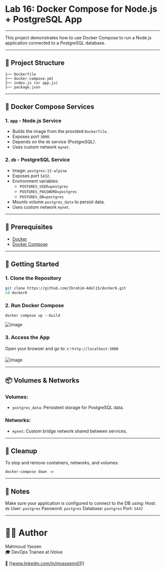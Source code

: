 # Lab 16: Docker Compose for Node.js + PostgreSQL App

---

This project demonstrates how to use Docker Compose to run a Node.js application connected to a PostgreSQL database.

---

## 📁 Project Structure
```
├── Dockerfile
├── docker-compose.yml
├── index.js (or app.js)
├── package.json

```

---

## 🐳 Docker Compose Services

### 1. `app` - Node.js Service
- Builds the image from the provided `Dockerfile`.
- Exposes port `3000`.
- Depends on the `db` service (PostgreSQL).
- Uses custom network `mynet`.

### 2. `db` - PostgreSQL Service
- Image: `postgres:15-alpine`
- Exposes port `5432`.
- Environment variables:
  - `POSTGRES_USER=postgres`
  - `POSTGRES_PASSWORD=postgres`
  - `POSTGRES_DB=postgres`
- Mounts volume `postgres_data` to persist data.
- Uses custom network `mynet`.

---

## 🔧 Prerequisites

- [Docker](https://docs.docker.com/get-docker/)
- [Docker Compose](https://docs.docker.com/compose/)

---

## 🚀 Getting Started

### 1. Clone the Repository
```bash
git clone https://github.com/Ibrahim-Adel15/docker6.git
cd docker6
```
### 2. Run Docker Compose
```
docker compose up --build
```
![image](https://github.com/user-attachments/assets/eaf62d9b-f321-4b8b-823a-73778f48abcf)


### 3. Access the App
Open your browser and go to:
👉`http://localhost:3000`

![image](https://github.com/user-attachments/assets/4a804ef6-61c5-40c4-8401-43df15ff5c59)

---
## 📦 Volumes & Networks

### Volumes:
- `postgres_data`: Persistent storage for PostgreSQL data.

### Networks:
- `mynet`: Custom bridge network shared between services.

---

## 🧹 Cleanup
To stop and remove containers, networks, and volumes:
```
docker-compose down -v
```

---

## 📝 Notes
Make sure your application is configured to connect to the DB using:
Host: `db`
User: `postgres`
Password: `postgres`
Database: `postgres`
Port: `5432`

---
# 👨‍💻 Author  
Mahmoud Yassen  
🎓 DevOps Trainee at iVolve

🔗 [(www.linkedin.com/in/myassenn01)]
















